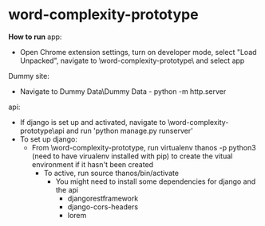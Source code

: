 # word-complexity-prototype

**How to run**
app:
- Open Chrome extension settings, turn on developer mode, select "Load Unpacked", navigate to \word-complexity-prototype\ and select app

Dummy site:
- Navigate to Dummy Data\Dummy Data - python -m http.server

api:
- If django is set up and activated, navigate to \word-complexity-prototype\api and run 'python manage.py runserver'
- To set up django:
  - From \word-complexity-prototype, run virtualenv thanos -p python3 (need to have virualenv installed with pip) to create the vitual environment if it hasn't been created
	- To active, run source thanos/bin/activate
		- You might need to install some dependencies for django and the api
			- djangorestframework
			- django-cors-headers
			- lorem
